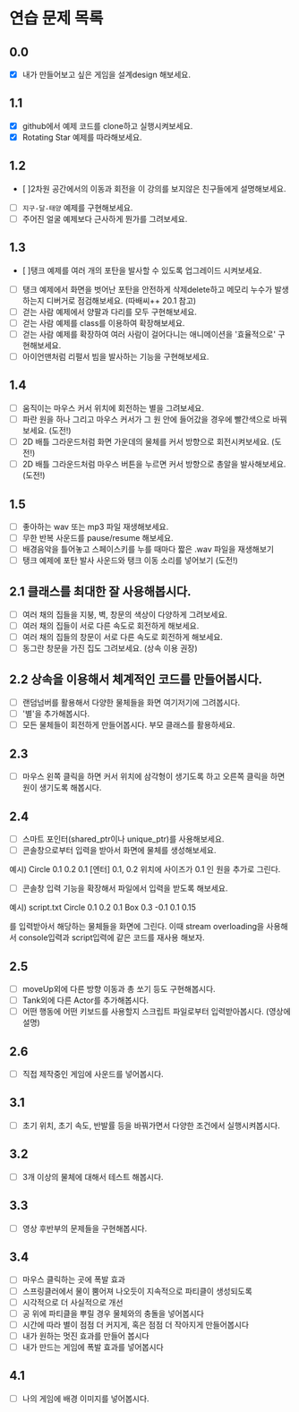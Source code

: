 # 연습 문제 목록

## 0.0
- [x] 내가 만들어보고 싶은 게임을 설계design 해보세요.

## 1.1
- [x] github에서 예제 코드를 clone하고 실행시켜보세요.
- [x] Rotating Star 예제를 따라해보세요.

## 1.2
- [ ]2차원 공간에서의 이동과 회전을 이 강의를 보지않은 친구들에게 설명해보세요.
- [ ] `지구-달-태양` 예제를 구현해보세요.
- [ ] 주어진 얼굴 예제보다 근사하게 뭔가를 그려보세요.

## 1.3
- [  ]탱크 예제를 여러 개의 포탄을 발사할 수 있도록 업그레이드 시켜보세요.
- [ ] 탱크 예제에서 화면을 벗어난 포탄을 안전하게 삭제delete하고 메모리 누수가 발생하는지 디버거로 점검해보세요. (따배씨++ 20.1 참고)
- [ ] 걷는 사람 예제에서 양팔과 다리를 모두 구현해보세요.
- [ ] 걷는 사람 예제를 class를 이용하여 확장해보세요.
- [ ] 걷는 사람 예제를 확장하여 여러 사람이 걸어다니는 애니메이션을 '효율적으로' 구현해보세요.
- [ ] 아이언맨처럼 리펄서 빔을 발사하는 기능을 구현해보세요.

## 1.4
- [ ] 움직이는 마우스 커서 위치에 회전하는 별을 그려보세요.
- [ ] 파란 원을 하나 그리고 마우스 커서가 그 원 안에 들어갔을 경우에 빨간색으로 바꿔보세요. (도전!)
- [ ] 2D 배틀 그라운드처럼 화면 가운데의 물체를 커서 방향으로 회전시켜보세요. (도전!)
- [ ] 2D 배틀 그라운드처럼 마우스 버튼을 누르면 커서 방향으로 총알을 발사해보세요. (도전!)

## 1.5
- [ ] 좋아하는 wav 또는 mp3 파일 재생해보세요.
- [ ] 무한 반복 사운드를 pause/resume 해보세요.
- [ ] 배경음악을 틀어놓고 스페이스키를 누를 때마다 짧은 .wav 파일을 재생해보기
- [ ] 탱크 예제에 포탄 발사 사운드와 탱크 이동 소리를 넣어보기 (도전!)

## 2.1 클래스를 최대한 잘 사용해봅시다.
- [ ] 여러 채의 집들을 지붕, 벽, 창문의 색상이 다양하게 그려보세요.
- [ ] 여러 채의 집들이 서로 다른 속도로 회전하게 해보세요.
- [ ] 여러 채의 집들의 창문이 서로 다른 속도로 회전하게 해보세요.
- [ ] 동그란 창문을 가진 집도 그려보세요. (상속 이용 권장)

## 2.2 상속을 이용해서 체계적인 코드를 만들어봅시다.
- [ ] 랜덤넘버를 활용해서 다양한 물체들을 화면 여기저기에 그려봅시다.
- [ ] '별'을 추가해봅시다.
- [ ] 모든 물체들이 회전하게 만들어봅시다. 부모 클래스를 활용하세요.

## 2.3
- [ ] 마우스 왼쪽 클릭을 하면 커서 위치에 삼각형이 생기도록 하고 오른쪽 클릭을 하면 원이 생기도록 해봅시다.

## 2.4
- [ ] 스마트 포인터(shared_ptr이나 unique_ptr)를 사용해보세요.
- [ ] 콘솔창으로부터 입력을 받아서 화면에 물체를 생성해보세요.
 
예시) Circle 0.1 0.2 0.1 [엔터]
0.1, 0.2 위치에 사이즈가 0.1 인 원을 추가로 그린다.
 
- [ ] 콘솔창 입력 기능을 확장해서 파일에서 입력을 받도록 해보세요.
 
예시) script.txt
Circle 0.1 0.2 0.1
Box 0.3 -0.1 0.1 0.15
 
를 입력받아서 해당하는 물체들을 화면에 그린다. 이때 stream overloading을 사용해서 console입력과 script입력에 같은 코드를 재사용 해보자.

## 2.5
- [ ] moveUp외에 다른 방향 이동과 총 쏘기 등도 구현해봅시다.
- [ ] Tank외에 다른 Actor를 추가해봅시다. 
- [ ] 어떤 행동에 어떤 키보드를 사용할지 스크립트 파일로부터 입력받아봅시다. (영상에 설명)

## 2.6
- [ ] 직접 제작중인 게임에 사운드를 넣어봅시다.

## 3.1
- [ ] 초기 위치, 초기 속도, 반발률 등을 바꿔가면서 다양한 조건에서 실행시켜봅시다.

## 3.2
- [ ] 3개 이상의 물체에 대해서 테스트 해봅시다.

## 3.3
- [ ] 영상 후반부의 문제들을 구현해봅시다.

## 3.4
- [ ] 마우스 클릭하는 곳에 폭발 효과
- [ ] 스프링클러에서 물이 뿜어져 나오듯이 지속적으로 파티클이 생성되도록
- [ ] 시각적으로 더 사실적으로 개선
- [ ] 공 위에 파티클을 뿌릴 경우 물체와의 충돌을 넣어봅시다
- [ ] 시간에 따라 별이 점점 더 커지게, 혹은 점점 더 작아지게 만들어봅시다
- [ ] 내가 원하는 멋진 효과를 만들어 봅시다
- [ ] 내가 만드는 게임에 폭발 효과를 넣어봅시다

## 4.1
- [ ] 나의 게임에 배경 이미지를 넣어봅시다.